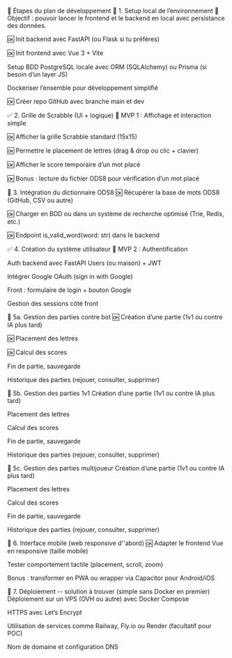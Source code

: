 🧱 Étapes du plan de développement
🔹 1. Setup local de l’environnement
🔧 Objectif : pouvoir lancer le frontend et le backend en local avec persistance des données.

🆗 Init backend avec FastAPI (ou Flask si tu préfères)

🆗 Init frontend avec Vue 3 + Vite

 Setup BDD PostgreSQL locale avec ORM (SQLAlchemy) ou Prisma (si besoin d’un layer JS)

 Dockeriser l’ensemble pour développement simplifié

🆗 Créer repo GitHub avec branche main et dev

✅ 2. Grille de Scrabble (UI + logique)
🎯 MVP 1 : Affichage et interaction simple

🆗 Afficher la grille Scrabble standard (15x15)

🆗 Permettre le placement de lettres (drag & drop ou clic + clavier)

🆗 Afficher le score temporaire d’un mot placé

🆗 Bonus : lecture du fichier ODS8 pour vérification d’un mot placé

🔹 3. Intégration du dictionnaire ODS8
🆗 Récupérer la base de mots ODS8 (GitHub, CSV ou autre)

🆗 Charger en BDD ou dans un système de recherche optimisé (Trie, Redis, etc.)

🆗 Endpoint is_valid_word(word: str) dans le backend

✅ 4. Création du système utilisateur
🎯 MVP 2 : Authentification

 Auth backend avec FastAPI Users (ou maison) + JWT

 Intégrer Google OAuth (sign in with Google)

 Front : formulaire de login + bouton Google

 Gestion des sessions côté front

🔹 5a. Gestion des parties contre bot
🆗 Création d’une partie (1v1 ou contre IA plus tard)

🆗 Placement des lettres

🆗 Calcul des scores

 Fin de partie, sauvegarde

 Historique des parties (rejouer, consulter, supprimer)

 🔹 5b. Gestion des parties 1v1
 Création d’une partie (1v1 ou contre IA plus tard)

 Placement des lettres

 Calcul des scores

 Fin de partie, sauvegarde

 Historique des parties (rejouer, consulter, supprimer)

  🔹 5c. Gestion des parties multijoueur
 Création d’une partie (1v1 ou contre IA plus tard)

 Placement des lettres

 Calcul des scores

 Fin de partie, sauvegarde

 Historique des parties (rejouer, consulter, supprimer)

🔹 6. Interface mobile (web responsive d''abord)
🆗 Adapter le frontend Vue en responsive (taille mobile)

 Tester comportement tactile (placement, scroll, zoom)

 Bonus : transformer en PWA ou wrapper via Capacitor pour Android/iOS

🔹 7. Déploiement -- solution à trouver (simple sans Docker en premier)
 Déploiement sur un VPS (OVH ou autre) avec Docker Compose

 HTTPS avec Let’s Encrypt

 Utilisation de services comme Railway, Fly.io ou Render (facultatif pour POC)

 Nom de domaine et configuration DNS

